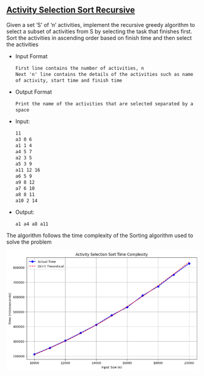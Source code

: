 ## [Activity Selection Sort Recursive](soln.cpp)
Given a set ‘S’ of ‘n’ activities, implement the recursive greedy algorithm to select a subset of activities from S by selecting the task that finishes first. Sort the activities in ascending order based on finish time and then select the activities

- Input Format
    ```
    First line contains the number of activities, n
    Next 'n' line contains the details of the activities such as name of activity, start time and finish time
    ```
- Output Format
    ```
    Print the name of the activities that are selected separated by a space
    ```

- Input:
    ```
    11
    a3 0 6
    a1 1 4
    a4 5 7
    a2 3 5
    a5 3 9
    a11 12 16
    a6 5 9
    a9 8 12
    a7 6 10
    a8 8 11
    a10 2 14
    ```

- Output:
    ```
    a1 a4 a8 a11
    ```

The algorithm follows the time complexity of the Sorting algorithm used to solve the problem

![alt text](output.png)